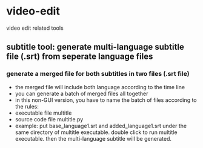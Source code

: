 # video-edit
video edit related tools

## subtitle tool: generate multi-language subtitle file (.srt) from seperate language files
### generate a merged file for both subtitles in two files (.srt file)
  - the merged file will include both language according to the time line
  - you can generate a batch of merged files all together
  - in this non-GUI version, you have to name the batch of files according to the rules:
  - executable file multitle
  - source code file multitle.py
  - example: put base_language1.srt and added_language1.srt under the same directory of multitle executable. double click to run multitle executable. then the multi-language subtitle will be generated. 
